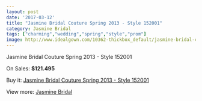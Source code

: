 ```yaml
---
layout: post
date: '2017-03-12'
title: "Jasmine Bridal Couture Spring 2013 - Style 152001"
category: Jasmine Bridal
tags: ["charming","wedding","spring","style","prom"]
image: http://www.idealgown.com/10362-thickbox_default/jasmine-bridal-couture-spring-2013-style-152001.jpg
---
```

Jasmine Bridal Couture Spring 2013 - Style 152001

On Sales: **$121.495**
<a href="https://www.idealgown.com/en/jasmine-bridal/4256-jasmine-bridal-couture-spring-2013-style-152001.html"><amp-img layout="responsive" width="600" height="600" src="//www.idealgown.com/10362-thickbox_default/jasmine-bridal-couture-spring-2013-style-152001.jpg" alt="Jasmine Bridal Couture Spring 2013 - Style 152001 0" /></a>
<a href="https://www.idealgown.com/en/jasmine-bridal/4256-jasmine-bridal-couture-spring-2013-style-152001.html"><amp-img layout="responsive" width="600" height="600" src="//www.idealgown.com/10363-thickbox_default/jasmine-bridal-couture-spring-2013-style-152001.jpg" alt="Jasmine Bridal Couture Spring 2013 - Style 152001 1" /></a>

Buy it: [Jasmine Bridal Couture Spring 2013 - Style 152001](https://www.idealgown.com/en/jasmine-bridal/4256-jasmine-bridal-couture-spring-2013-style-152001.html "Jasmine Bridal Couture Spring 2013 - Style 152001")

View more: [Jasmine Bridal](https://www.idealgown.com/en/50-jasmine-bridal "Jasmine Bridal")